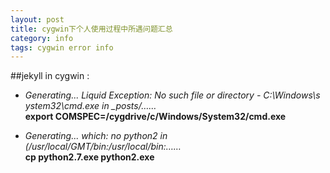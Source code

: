 ```yaml
---
layout: post
title: cygwin下个人使用过程中所遇问题汇总
category: info
tags: cygwin error info
---
```


##jekyll in cygwin :
*   *Generating...   Liquid Exception: No such file or directory - C:\Windows\s ystem32\cmd.exe in _posts/……*    
     **export COMSPEC=/cygdrive/c/Windows/System32/cmd.exe**
   
*   *Generating... which: no python2 in (/usr/local/GMT/bin:/usr/local/bin:……*     
     **cp python2.7.exe python2.exe**

<!--end_excerpt-->

